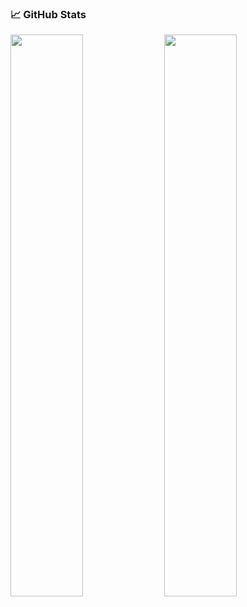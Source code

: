 ### 📈 GitHub Stats

<p align="left">
  <img src="https://github-readme-stats.vercel.app/api?username=bilalrafael&show_icons=true&theme=radical" width="48%" />
  <img src="https://github-readme-streak-stats.herokuapp.com/?user=bilalrafael&theme=radical" width="48%" />
</p>

